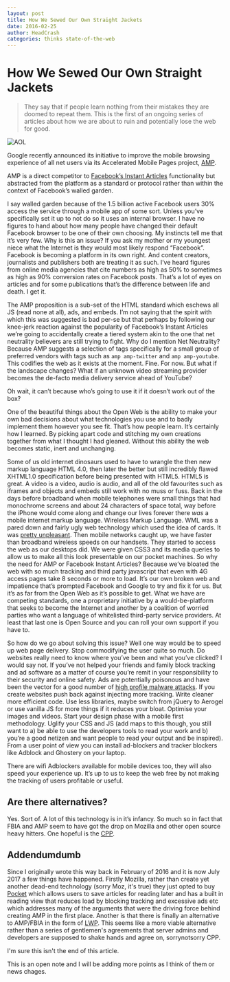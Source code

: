 ```yaml
---
layout: post
title: How We Sewed Our Own Straight Jackets
date: 2016-02-25
author: HeadCrash
categories: thinks state-of-the-web
---
```

# How We Sewed Our Own Straight Jackets

> They say that if people learn nothing from their mistakes they are doomed to repeat them. This is the first of an ongoing series of articles about how we are about to ruin and potentially lose the web for good.

![AOL](http://media.fuckyou.computer/facebookaol.jpg)

Google recently announced its initiative to improve the mobile browsing experience of all net users via its Accelerated Mobile Pages project, [AMP](https://www.ampproject.com/).

AMP is a direct competitor to [Facebook’s Instant Articles](https://instantarticles.fb.com/) functionality but abstracted from the platform as a standard or protocol rather than within the context of Facebook’s walled garden.

I say walled garden because of the 1.5 billion active Facebook users 30% access the service through a mobile app of some sort. Unless you’ve specifically set it up to not do so it uses an internal browser. I have no figures to hand about how many people have changed their default Facebook browser to be one of their own choosing. My instincts tell me that it’s very few. Why is this an issue? If you ask my mother or my youngest niece what the Internet is they would most likely respond “Facebook”. Facebook is becoming a platform in its own right. And content creators, journalists and publishers both are treating it as such. I’ve heard figures from online media agencies that cite numbers as high as 50% to sometimes as high as 90% conversion rates on Facebook posts. That’s a lot of eyes on articles and for some publications that’s the difference between life and death. I get it.

The AMP proposition is a sub-set of the HTML standard which eschews all JS (read none at all), ads, and embeds. I’m not saying that the spirit with which this was suggested is bad per-se but that perhaps by following our knee-jerk reaction against the popularity of Facebook’s Instant Articles we’re going to accidentally create a tiered system akin to the one that net neutrality believers are still trying to fight. Why do I mention Net Neutrality? Because AMP suggests a selection of tags specifically for a small group of preferred vendors with tags such as ```amp amp-twitter``` and ```amp amp-youtube```. This codifies the web as it exists at the moment. Fine. For now. But what if the landscape changes? What if an unknown video streaming provider becomes the de-facto media delivery service ahead of YouTube?

Oh wait, it can’t because who’s going to use it if it doesn’t work out of the box?

One of the beautiful things about the Open Web is the ability to make your own bad decisions about what technologies you use and to badly implement them however you see fit. That’s how people learn. It’s certainly how I learned. By picking apart code and stitching my own creations together from what I thought I had gleaned. Without this ability the web becomes static, inert and unchanging.

Some of us old internet dinosaurs used to have to wrangle the then new markup language HTML 4.0, then later the better but still incredibly flawed XHTML1.0 specification before being presented with HTML5. HTML5 is great. A video is a video, audio is audio, and all of the old favourites such as iframes and objects and embeds still work with no muss or fuss. Back in the days before broadband when mobile telephones were small things that had monochrome screens and about 24 characters of space total, way before the iPhone would come along and change our lives forever there *was* a mobile internet markup language. Wireless Markup Language. WML was a pared down and fairly ugly web technology which used the idea of cards. It was [pretty unpleasant](http://www.tutorialspoint.com/wml/wml_syntax.htm). Then mobile networks caught up, we have faster than broadband wireless speeds on our handsets. They started to access the web as our desktops did. We were given CSS3 and its media queries to allow us to make all this look presentable on our pocket machines. So why the need for AMP or Facebook Instant Articles? Because we’ve bloated the web with so much tracking and third party javascript that even with 4G access pages take 8 seconds or more to load. It’s our own broken web and impatience that’s prompted Facebook and Google to try and fix it for us. But it’s as far from the Open Web as it’s possible to get. What we have are competing standards, one a proprietary initiative by a would-be-platform that seeks to become the Internet and another by a coalition of worried parties who want a language of whitelisted third-party service providers. At least that last one is Open Source and you can roll your own support if you have to.

So how do we go about solving this issue? Well one way would be to speed up web page delivery. Stop commodifying the user quite so much. Do websites really need to know where you’ve been and what you’ve clicked? I would say not. If you’ve not helped your friends and family block tracking and ad software as a matter of course you’re remit in your responsibility to their security and online safety. Ads are potentially poisonous and have been the vector for a good number of [high profile malware attacks](https://en.wikipedia.org/wiki/Malvertising#History.5B10.5D).
If you create websites push back against injecting more tracking. Write cleaner more efficient code. Use less libraries, maybe switch from jQuery to Aerogel or use vanilla JS for more things if it reduces your bloat. Optimise your images and videos. Start your design phase with a mobile first methodology. Uglify your CSS and JS (add maps to this though, you still want to a) be able to use the developers tools to read your work and b) you’re a good netizen and want people to read your output and be inspired).
From a user point of view you can install ad-blockers and tracker blockers like Adblock and Ghostery on your laptop.

There are wifi Adblockers available for mobile devices too, they will also speed your experience up. It’s up to us to keep the web free by not making the tracking of users profitable or useful.

## Are there alternatives?

Yes. Sort of. A lot of this technology is in it’s infancy. So much so in fact that FBIA and AMP seem to have got the drop on Mozilla and other open source heavy hitters. One hopeful is the [CPP](https://timkadlec.com/2016/02/a-standardized-alternative-to-amp/).

## Addendumdumb

Since I originally wrote this way back in February of 2016 and it is now July 2017 a few things have happened. Firstly Mozilla, rather than create yet another dead-end technology (sorry Moz, it's true) they just opted to buy [Pocket](https://getpocket.com/) which allows users to save articles for reading later and has a built in reading view that reduces load by blocking tracking and excessive ads etc which addresses many of the arguments that were the driving force behind creating AMP in the first place. Another is that there is finally an alternative to AMP/FBIA in the form of [LWP](https://github.com/boramalper/light-web-pages). This seems like a more viable alternative rather than a series of gentlemen's agreements that server admins and developers are supposed to shake hands and agree on, sorrynotsorry CPP. 

I'm sure this isn't the end of this article.

This is an open note and I will be adding more points as I think of them or news chages.
